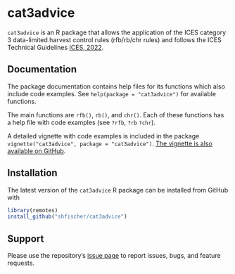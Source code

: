 cat3advice
================

`cat3advice` is an R package that allows the application of the ICES
category 3 data-limited harvest control rules (rfb/rb/chr rules) and
follows the ICES Technical Guidelines [ICES,
2022](https://doi.org/10.17895/ices.advice.19801564).

## Documentation

The package documentation contains help files for its functions which
also include code examples. See `help(package = "cat3advice")` for
available functions.

The main functions are `rfb()`, `rb()`, and `chr()`. Each of these
functions has a help file with code examples (see `?rfb`, `?rb` `?chr`).

A detailed vignette with code examples is included in the package
`vignette("cat3advice", package = "cat3advice")`. [The vignette is also
available on
GitHub](https://github.com/shfischer/cat3advice/blob/main/vignettes/cat3advice.md).

## Installation

The latest version of the `cat3advice` R package can be installed from
GitHub with

``` r
library(remotes)
install_github("shfischer/cat3advice")
```

## Support

Please use the repository’s [issue
page](https://github.com/shfischer/cat3advice/issues) to report issues,
bugs, and feature requests.
